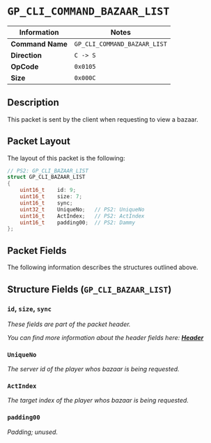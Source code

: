 # `GP_CLI_COMMAND_BAZAAR_LIST`

| Information               | Notes |
|---                        |---    |
| **Command Name**          | `GP_CLI_COMMAND_BAZAAR_LIST` |
| **Direction**             | `C -> S` |
| **OpCode**                | `0x0105` |
| **Size**                  | `0x000C` |

## Description

This packet is sent by the client when requesting to view a bazaar.

## Packet Layout

The layout of this packet is the following:

```cpp
// PS2: GP_CLI_BAZAAR_LIST
struct GP_CLI_BAZAAR_LIST
{
    uint16_t    id: 9;
    uint16_t    size: 7;
    uint16_t    sync;
    uint32_t    UniqueNo;   // PS2: UniqueNo
    uint16_t    ActIndex;   // PS2: ActIndex
    uint16_t    padding00;  // PS2: Dammy
};
```

## Packet Fields

The following information describes the structures outlined above.

## Structure Fields (`GP_CLI_BAZAAR_LIST`)

### `id`, `size`, `sync`

_These fields are part of the packet header._

_You can find more information about the header fields here: [**Header**](/world/HEADER.md)_

### `UniqueNo`

_The server id of the player whos bazaar is being requested._

### `ActIndex`

_The target index of the player whos bazaar is being requested._

### `padding00`

_Padding; unused._
